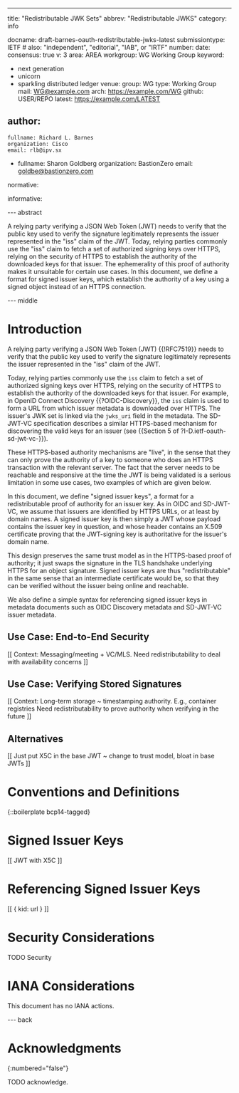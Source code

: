 ---
title: "Redistributable JWK Sets"
abbrev: "Redistributable JWKS"
category: info

docname: draft-barnes-oauth-redistributable-jwks-latest
submissiontype: IETF  # also: "independent", "editorial", "IAB", or "IRTF"
number:
date:
consensus: true
v: 3
area: AREA
workgroup: WG Working Group
keyword:
 - next generation
 - unicorn
 - sparkling distributed ledger
venue:
  group: WG
  type: Working Group
  mail: WG@example.com
  arch: https://example.com/WG
  github: USER/REPO
  latest: https://example.com/LATEST

author:
 -
    fullname: Richard L. Barnes
    organization: Cisco
    email: rlb@ipv.sx
 -
    fullname: Sharon Goldberg
    organization: BastionZero
    email: goldbe@bastionzero.com

normative:

informative:


--- abstract

A relying party verifying a JSON Web Token (JWT) needs to verify that the public key
used to verify the signature legitimately represents the issuer represented in the
"iss" claim of the JWT.  Today, relying parties commonly use the "iss" claim to
fetch a set of authorized signing keys over HTTPS, relying on the security of HTTPS
to establish the authority of the downloaded keys for that issuer.  The ephemerality
of this proof of authority makes it unsuitable for certain use cases.  In this document,
we define a format for signed issuer keys, which establish the authority of a key
using a signed object instead of an HTTPS connection.

--- middle

# Introduction

A relying party verifying a JSON Web Token (JWT) {{!RFC7519}} needs to verify that the 
public key used to verify the signature legitimately represents the issuer represented in the
"iss" claim of the JWT.

Today, relying parties commonly use the `iss` claim to fetch a set of authorized signing 
keys over HTTPS, relying on the security of HTTPS to establish the authority of the downloaded
keys for that issuer.  For example, in OpenID Connect Discovery {{?OIDC-Discovery}}, the `iss` claim
is used to form a URL from which issuer metadata is downloaded over HTTPS.  The issuer's JWK set is
linked via the `jwks_uri` field in the metadata.  The SD-JWT-VC specification describes a similar
HTTPS-based mechanism for discovering the valid keys for an issuer (see {{Section 5 of ?I-D.ietf-oauth-sd-jwt-vc-}}).

These HTTPS-based authority mechanisms are "live", in the sense that they can only prove the authority
of a key to someone who does an HTTPS transaction with the relevant server.  The fact that the server
needs to be reachable and responsive at the time the JWT is being validated is a serious limitation
in some use cases, two examples of which are given below.

In this document, we define "signed issuer keys", a format for a redistributable proof of authority
for an issuer key.  As in OIDC and SD-JWT-VC, we assume that issuers are identified by HTTPS URLs, or at
least by domain names.  A signed issuer key is then simply a JWT whose payload contains the issuer key
in question, and whose header contains an X.509 certificate proving that the JWT-signing key is authoritative
for the issuer's domain name.

This design preserves the same trust model as in the HTTPS-based proof of authority; it just swaps the signature 
in the TLS handshake underlying HTTPS for an object signature.  Signed issuer keys are thus "redistributable"
in the same sense that an intermediate certificate would be, so that they can be verified without the issuer 
being online and reachable.

We also define a simple syntax for referencing signed issuer keys in metadata documents such as OIDC Discovery
metadata and SD-JWT-VC issuer metadata.

## Use Case: End-to-End Security

[[ Context: Messaging/meeting + VC/MLS. Need redistributability to deal with availability concerns ]]

## Use Case: Verifying Stored Signatures

[[ Context: Long-term storage ~ timestamping authority.  E.g., container registries  Need redistributability to prove authority when verifying in the future ]]

## Alternatives

[[ Just put X5C in the base JWT ~ change to trust model, bloat in base JWTs ]]

# Conventions and Definitions

{::boilerplate bcp14-tagged}

# Signed Issuer Keys

[[ JWT with X5C ]]

# Referencing Signed Issuer Keys

[[ { kid: url } ]]

# Security Considerations

TODO Security


# IANA Considerations

This document has no IANA actions.


--- back

# Acknowledgments
{:numbered="false"}

TODO acknowledge.
